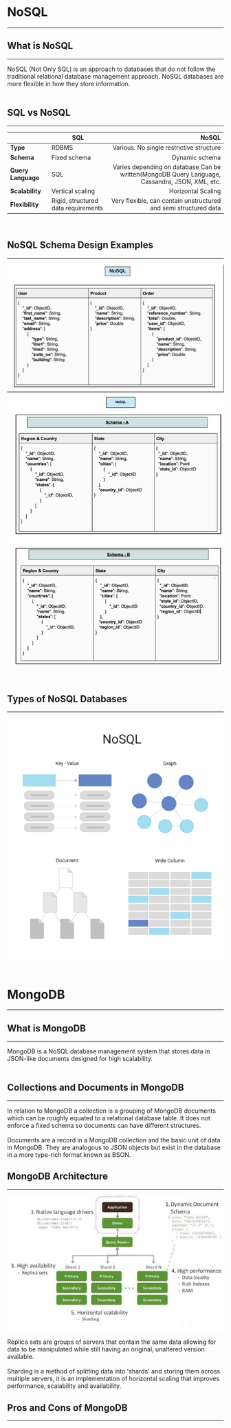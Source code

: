 # NoSQL
***
## What is NoSQL
***
NoSQL (Not Only SQL) is an approach to databases that do not follow the traditional relational database management approach. NoSQL databases are more flexible in how they store information.  
<br>
## SQL vs NoSQL
***

|                    | SQL                                 |                                                                                          NoSQL |
|--------------------|-------------------------------------|-----------------------------------------------------------------------------------------------:|
| **Type**           | RDBMS                               |                                                       Various. No single restrictive structure |
| **Schema**         | Fixed schema                        |                                                                                 Dynamic schema |
| **Query Language** | SQL                                 | Varies depending on database Can be written(MongoDB Query Language, Cassandra, JSON, XML, etc. |
| **Scalability**    | Vertical scaling                    |                                                                             Horizontal Scaling |
| **Flexibility**    | Rigid, structured data requirements |                               Very flexible, can contain unstructured and semi structured data |  
<br>

## NoSQL Schema Design Examples
***
![](NoSQL_Schema1.png)
![](NoSQL_Schema2.png)  

<br>

## Types of NoSQL Databases
***
![](NoSQL_Types.png)  
<br>


# MongoDB
***

## What is MongoDB
***
MongoDB is a NoSQL database management system that stores data in JSON-like documents designed for high scalability.  
<br>
## Collections and Documents in MongoDB
***
In relation to MongoDB a collection is a grouping of MongoDB documents which can be roughly equated to a relational database table. It does not enforce a fixed schema so documents can have different structures. <br>  
Documents are a record in a MongoDB collection and the basic unit of data in MongoDB. They are analogous to JSON objects but exist in the database in a more type-rich format known as BSON.
<br>

## MongoDB Architecture
***
![](MongoDB_architecture.png)

Replica sets are groups of servers that contain the same data allowing for data to be manipulated while still having an original, unaltered version available.  
<br>
Sharding is a method of splitting data into 'shards' and storing them across multiple servers, it is an implementation of horizontal scaling that improves performance, scalability and availability.

## Pros and Cons of MongoDB
***
